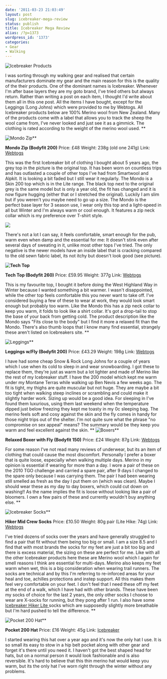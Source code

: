 ```yaml
---
date: '2011-03-23 21:03:49'
layout: post
slug: icebreaker-mega-review
status: publish
title: Icebreaker Mega Review
alias: /?p=1373
wordpress_id: '1373'
categories:
- Gear
- Walking
---
```


![Icebreaker Products](http://dl.dropbox.com/u/2657852/website/images/Icebreaker-004.jpg) 

I was sorting through my walking gear and realised that certain manufacturers dominate my gear and the main reason for this is the quality of the their products. One of the dominant names is Icebreaker. Whenever I'm after base layers they are my goto brand, I've tried others but always return. Rather than writing a post on each item, I thought I'd write about them all in this one post. All the items I have bought, except for the Leggings (Long Johns) which were provided to me by Webtogs. All Icebreaker products below are 100% Merino wool from New Zealand. Many of the products come with a label that allows you to track the sheep the wool came from, I've never looked and just see it as a gimmick. The clothing is rated according to the weight of the merino wool used. **

![Mondo Zip](http://dl.dropbox.com/u/2657852/website/images/Icebreaker-011.jpg)** 

**Mondo Zip (Bodyfit 200)** 
Price: £48 
Weight: 238g (old one 241g) 
Link: [Webtogs](http://www.webtogs.co.uk/Icebreaker_Mens_Mondo_Zip_100087.html) 

This was the first Icebreaker bit of clothing I bought about 5 years ago, the grey top in the picture is the original top. It has been worn on countless trips and has outlasted a couple of other tops I've had from Smartwool and Alpkit. It is looking a bit faded but I still wear it regularly. The Mondo is a Skin 200 top which is in the Lite range. The black top next to the original grey is the same model but is only a year old, the fit has changed and it is now figure hugging (either that or I stretched the original). Luckily I am slim but if you weren't you maybe need to go up a size. The Mondo is the perfect base layer for 3 season use, I wear only this top and a light-speed in all but Winter and I'm always warm or cool enough. It features a zip neck collar which is my preference over T-shirt style. 

![](http://dl.dropbox.com/u/2657852/website/images/Icebreaker-014-150x150.jpg) 

There's not a lot I can say, it feels comfortable, smart enough for the pub, warm even when damp and the essential for me: It doesn't stink even after several days of sweating in it, unlike most other tops I've tried. The only negative is the newer models have an inside label that is cracking compared to the old sewn fabric label, its not itchy but doesn't look good (see picture). 

**![Tech Top](http://dl.dropbox.com/u/2657852/website/images/2011-03-23-Icebreaker.jpg)** 

**Tech Top (Bodyfit 260)** 
Price: £59.95 
Weight: 377g 
Link: [Webtogs](http://www.webtogs.co.uk/Icebreaker_Mens_Tech_Top_100088-4135.html) 

This is my favourite top, I bought it before doing the West Highland Way in Winter because I wanted something a bit warmer. I wasn't disappointed, while the other top feels comfortable this you never want to take off. I've considered buying a few of these to wear at work, they would look smart enough but probably too warm. Like the Mondo this has a zip neck collar to keep you warm, it folds to look like a shirt collar. It's got a drop-tail to stop the base of your back from getting cold. The product description like the Mondo says "Fits close to the body" but I find it more a relaxed fit than the Mondo. There's also thumb loops that I know many find essential, strangely these aren't listed on Icebreakers site. **

![Leggings](http://dl.dropbox.com/u/2657852/website/images/Icebreaker-008.jpg)** 

**Leggings w/Fly (Bodyfit 200)** 
Price: £43.29 
Weight: 198g 
Link: [Webtogs](http://www.webtogs.co.uk/Icebreaker_Mens_Leggings_Light_Weight_100249.html) 

I have had some cheap Snow & Rock Long Johns for a couple of years which I use when its cold to sleep in and wear snowboarding. I got these to replace them, they're just as warm but a lot lighter and made of Merino like the rest of my Icebreaker stuff. I have the 200 model which kept me warm under my Montane Terras while walking up Ben Nevis a few weeks ago. The fit is tight, my thighs are quite muscular but not huge. They are maybe a bit too tight when walking steep inclines or scrambling and could make it slightly harder work. Sizing up would be a good idea. For sleeping in I've found them luxurious, using them last weekend when the temperature dipped just below freezing they kept me toasty in my 0c sleeping bag. The merino feels soft and cosy against the skin and the fly comes in handy for those night trips out of the shelter. I'm not quite sure what the phrase "no compromise on sex appeal" means? The summary would be they keep you warm and feel excellent against the skin. 
**
![Boxers](http://dl.dropbox.com/u/2657852/website/images/Icebreaker-007.jpg)** 

**Relaxed Boxer with Fly (Bodyfit 150)** 
Price: £24 
Weight: 87g 
Link: [Webtogs](http://www.webtogs.co.uk/Icebreaker_Boxer_Brief_150_100089.html)

For some reason I've not read many reviews of underwear, but its an item of clothing that could cause the most discomfort. Personally I prefer a boxer that is quite loose, especially when walking multiple days. Merino in my opinion is essential if wearing for more than a day. I wore a pair of these on the 2010 TGO challenge and carried a spare pair, after 9 days I changed to the spare only because I was carrying them. The pair I had been wearing still smelled as fresh as the day I put them on (which was clean). Maybe I should wear these as my day to day boxers, which could cut down on washing!! As the name implies the fit is loose without looking like a pair of bloomers. I own a few pairs of these and currently wouldn't buy anything else. **

![Icebreaker Socks](http://dl.dropbox.com/u/2657852/website/images/2011-03-23-Icebreaker1.jpg)** 

**Hiker Mid Crew Socks** 
Price: £10.50 
Weight: 80g pair (Lite Hike: 74g) 
Link: [Webtogs](http://www.webtogs.co.uk/Icebreaker_Mens_Hiker_Mid_Crew_Socks_101603-13664.html) 

I've tried dozens of socks over the years and have generally struggled to find a pair that fit without them being too big or small. I am a size 8.5 and I find that with most brands the socks for my feet are just a bit too big and there is excess material, the sizing on these are perfect for me. Like with all the other Icebreaker products here these are Merino wool which I again for smell reasons I think are essential for multi-days. Merino also keeps my feet warm when wet, this is a big consideration when wearing trail runners. The socks are technical and by this I'm referring to re-inforced areas for your heal and toe, achilles protections and instep support. All this makes them feel very comfortable on your feet. I don't feel that I need these off my feet at the end of a walk, which I have had with other brands. These have been my socks of choice for the last 2 years, the only other socks I choose to wear are X-socks for running, but they pong after 1 run. I also have some [Icebreaker Hiker Lite ](http://www.webtogs.co.uk/Icebreaker_Mens_Hiker_Lite_Socks_100265.html)socks which are supposedly slightly more breathable but I'm hard pushed to tell the difference. **

![Pocket 200 Hat](http://dl.dropbox.com/u/2657852/website/images/Buchaille-Etive-Mor-102.jpg)** 

**Pocket 200 Hat** 
Price: £16 
Weight: 45g 
Link: [Icebreaker](http://www.icebreaker.com/site/icebreaker_man_hats_200_pocket_200.html) 

I started wearing this hat over a year ago and it's now the only hat I use. It is so small its easy to stow in a hip belt pocket along with other gear and forget it's there until you need it. I haven't got the best shaped head for hats, but on a normal person it would look fashionable and is also reversible. It's hard to believe that this thin merino hat would keep you warm, but its the only hat I've worn right through the winter without any problems.
